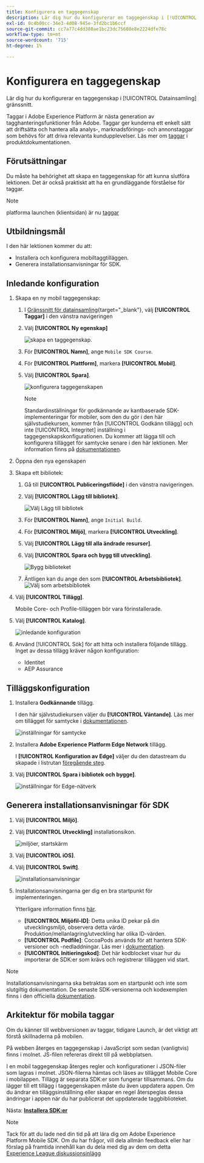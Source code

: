 ```yaml
---
title: Konfigurera en taggegenskap
description: Lär dig hur du konfigurerar en taggegenskap i [!UICONTROL Datainsamling] gränssnitt.
exl-id: 0c4b00cc-34e3-4d08-945e-3fd2bc1b6ccf
source-git-commit: cc7a77c4dd380ae1bc23dc75608e8e2224dfe78c
workflow-type: tm+mt
source-wordcount: '715'
ht-degree: 1%

---
```


# Konfigurera en taggegenskap

Lär dig hur du konfigurerar en taggegenskap i [!UICONTROL Datainsamling] gränssnitt.

Taggar i Adobe Experience Platform är nästa generation av tagghanteringsfunktioner från Adobe. Taggar ger kunderna ett enkelt sätt att driftsätta och hantera alla analys-, marknadsförings- och annonstaggar som behövs för att driva relevanta kundupplevelser. Läs mer om [taggar](https://experienceleague.adobe.com/docs/experience-platform/tags/home.html?lang=sv) i produktdokumentationen.

## Förutsättningar

Du måste ha behörighet att skapa en taggegenskap för att kunna slutföra lektionen. Det är också praktiskt att ha en grundläggande förståelse för taggar.

>[!NOTE]
>
> platforma launchen (klientsidan) är nu [taggar](https://experienceleague.adobe.com/docs/experience-platform/tags/home.html?lang=en)

## Utbildningsmål

I den här lektionen kommer du att:

* Installera och konfigurera mobiltaggtilläggen.
* Generera installationsanvisningar för SDK.

## Inledande konfiguration

1. Skapa en ny mobil taggegenskap:
   1. I [Gränssnitt för datainsamling](https://experience.adobe.com/data-collection/){target=&quot;_blank&quot;}, välj **[!UICONTROL Taggar]** i den vänstra navigeringen
   1. Välj **[!UICONTROL Ny egenskap]**

      ![skapa en taggegenskap](assets/mobile-tags-new-property.png).
   1. För **[!UICONTROL Namn]**, ange `Mobile SDK Course`.
   1. För **[!UICONTROL Plattform]**, markera **[!UICONTROL Mobil]**.
   1. Välj  **[!UICONTROL Spara]**.

      ![konfigurera taggegenskapen](assets/mobile-tags-property-config.png)

      >[!NOTE]
      >
      > Standardinställningar för godkännande av kantbaserade SDK-implementeringar för mobiler, som den du gör i den här självstudiekursen, kommer från [!UICONTROL Godkänn tillägg] och inte [!UICONTROL Integritet] inställning i taggegenskapskonfigurationen. Du kommer att lägga till och konfigurera tillägget för samtycke senare i den här lektionen. Mer information finns på [dokumentationen](https://aep-sdks.gitbook.io/docs/resources/privacy-and-gdpr).


1. Öppna den nya egenskapen
1. Skapa ett bibliotek:

   1. Gå till **[!UICONTROL Publiceringsflöde]** i den vänstra navigeringen.
   1. Välj **[!UICONTROL Lägg till bibliotek]**.

      ![Välj Lägg till bibliotek](assets/mobile-tags-create-library.png)

   1. För **[!UICONTROL Namn]**, ange `Initial Build`.
   1. För **[!UICONTROL Miljö]**, markera **[!UICONTROL Utveckling]**.
   1. Välj  **[!UICONTROL Lägg till alla ändrade resurser]**.
   1. Välj **[!UICONTROL Spara och bygg till utveckling]**.

      ![Bygg biblioteket](assets/mobile-tags-save-library.png)

   1. Äntligen kan du ange den som **[!UICONTROL Arbetsbibliotek]**.
      ![Välj som arbetsbibliotek](assets/mobile-tags-working-library.png)
1. Välj **[!UICONTROL Tillägg]**.

   Mobile Core- och Profile-tilläggen bör vara förinstallerade.

1. Välj **[!UICONTROL Katalog]**.

   ![inledande konfiguration](assets/mobile-tags-starting.png)

1. Använd [!UICONTROL Sök] för att hitta och installera följande tillägg. Inget av dessa tillägg kräver någon konfiguration:
   * Identitet
   * AEP Assurance

## Tilläggskonfiguration

1. Installera **Godkännande** tillägg.

   I den här självstudiekursen väljer du **[!UICONTROL Väntande]**. Läs mer om tillägget för samtycke i [dokumentationen](https://aep-sdks.gitbook.io/docs/foundation-extensions/consent-for-edge-network).

   ![inställningar för samtycke](assets/mobile-tags-extension-consent.png)

1. Installera **Adobe Experience Platform Edge Network** tillägg.

   I **[!UICONTROL Konfiguration av Edge]** väljer du den datastream du skapade i listrutan [föregående steg](create-datastream.md).

1. Välj **[!UICONTROL Spara i bibliotek och bygge]**.

   ![inställningar för Edge-nätverk](assets/mobile-tags-extension-edge.png)


## Generera installationsanvisningar för SDK

1. Välj **[!UICONTROL Miljö]**.

1. Välj **[!UICONTROL Utveckling]** installationsikon.

   ![miljöer, startskärm](assets/mobile-tags-environments.png)

1. Välj **[!UICONTROL iOS]**.

1. Välj **[!UICONTROL Swift]**.

   ![installationsanvisningar](assets/mobile-tags-install-instructions.png)

1. Installationsanvisningarna ger dig en bra startpunkt för implementeringen.

   Ytterligare information finns [här](https://aep-sdks.gitbook.io/docs/getting-started/get-the-sdk).

   * **[!UICONTROL Miljöfil-ID]**: Detta unika ID pekar på din utvecklingsmiljö, observera detta värde. Produktion/mellanlagring/utveckling har olika ID-värden.
   * **[!UICONTROL Podfile]**: CocoaPods används för att hantera SDK-versioner och -nedladdningar. Läs mer i [dokumentation](https://cocoapods.org/).
   * **[!UICONTROL Initieringskod]**: Det här kodblocket visar hur du importerar de SDK:er som krävs och registrerar tilläggen vid start.

>[!NOTE]
>Installationsanvisningarna ska betraktas som en startpunkt och inte som slutgiltig dokumentation. De senaste SDK-versionerna och kodexemplen finns i den officiella [dokumentation](https://aep-sdks.gitbook.io/docs/).

## Arkitektur för mobila taggar

Om du känner till webbversionen av taggar, tidigare Launch, är det viktigt att förstå skillnaderna på mobilen.

På webben återges en taggegenskap i JavaScript som sedan (vanligtvis) finns i molnet. JS-filen refereras direkt till på webbplatsen.

I en mobil taggegenskap återges regler och konfigurationer i JSON-filer som lagras i molnet. JSON-filerna hämtas och läses av tillägget Mobile Core i mobilappen. Tillägg är separata SDK:er som fungerar tillsammans. Om du lägger till ett tillägg i taggegenskapen måste du även uppdatera appen. Om du ändrar en tilläggsinställning eller skapar en regel återspeglas dessa ändringar i appen när du har publicerat det uppdaterade taggbiblioteket.

Nästa: **[Installera SDK:er](install-sdks.md)**

>[!NOTE]
>
>Tack för att du lade ned din tid på att lära dig om Adobe Experience Platform Mobile SDK. Om du har frågor, vill dela allmän feedback eller har förslag på framtida innehåll kan du dela med dig av dem om detta [Experience League diskussionsinlägg](https://experienceleaguecommunities.adobe.com/t5/adobe-experience-platform-launch/tutorial-discussion-implement-adobe-experience-cloud-in-mobile/td-p/443796)